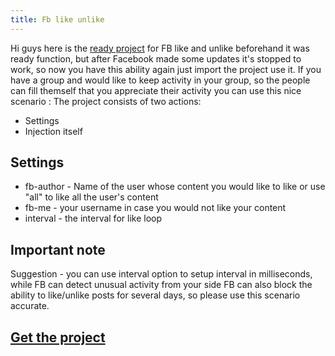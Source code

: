 ```yaml
---
title: Fb like unlike
---
```


Hi guys here is the [ready project](/fblike.txt) for FB like and unlike beforehand it was ready function, but after Facebook made some updates it's stopped to work, so now you have this ability again just import the project use it. If you have a group and would like to keep activity in your group, so the people can fill themself that you appreciate their activity you can use this nice scenario : The project consists of two actions:

- Settings
- Injection itself

## Settings

- fb-author - Name of the user whose content you would like to like or use "all" to like all the user's content
- fb-me - your username in case you would not like your content
- interval - the interval for like loop

## Important note

Suggestion - you can use interval option to setup interval in milliseconds, while FB can detect unusual activity from your side FB can also block the ability to like/unlike posts for several days, so please use this scenario accurate.

## [Get the project](/fblike.txt)  
